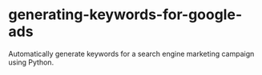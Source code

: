 # generating-keywords-for-google-ads
Automatically generate keywords for a search engine marketing campaign using Python.
